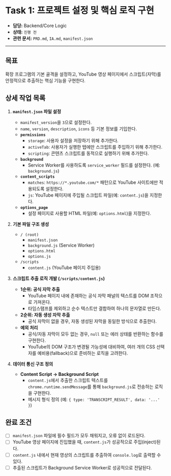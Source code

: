 # Task 1: 프로젝트 설정 및 핵심 로직 구현

- **담당:** Backend/Core Logic
- **상태:** `진행 전`
- **관련 문서:** `PRD.md`, `IA.md`, `manifest.json`

---

## 목표

확장 프로그램의 기본 골격을 설정하고, YouTube 영상 페이지에서 스크립트(자막)를 안정적으로 추출하는 핵심 기능을 구현한다.

## 상세 작업 목록

1.  **`manifest.json` 파일 설정**
    -   `manifest_version`을 `3`으로 설정한다.
    -   `name`, `version`, `description`, `icons` 등 기본 정보를 기입한다.
    -   **`permissions`**
        -   `storage`: 사용자 설정을 저장하기 위해 추가한다.
        -   `activeTab`: 사용자가 실행한 탭에만 스크립트를 주입하기 위해 추가한다.
        -   `scripting`: 콘텐츠 스크립트를 동적으로 실행하기 위해 추가한다.
    -   **`background`**
        -   Service Worker를 사용하도록 `service_worker` 필드를 설정한다. (예: `background.js`)
    -   **`content_scripts`**
        -   `matches`: `https://*.youtube.com/*` 패턴으로 YouTube 사이트에만 적용되도록 설정한다.
        -   `js`: YouTube 페이지에 주입될 스크립트 파일(예: `content.js`)을 지정한다.
    -   **`options_page`**
        -   설정 페이지로 사용할 HTML 파일(예: `options.html`)을 지정한다.

2.  **기본 파일 구조 생성**
    -   `/ (root)`
        -   `manifest.json`
        -   `background.js` (Service Worker)
        -   `options.html`
        -   `options.js`
    -   `/scripts`
        -   `content.js` (YouTube 페이지 주입용)

3.  **스크립트 추출 로직 개발 (`/scripts/content.js`)**
    -   **1순위: 공식 자막 추출**
        -   YouTube 페이지 내에 존재하는 공식 자막 패널의 텍스트를 DOM 조작으로 가져온다.
        -   타임스탬프를 제외하고 순수 텍스트만 결합하여 하나의 문자열로 만든다.
    -   **2순위: 자동 생성 자막 추출**
        -   공식 자막이 없을 경우, 자동 생성된 자막을 동일한 방식으로 추출한다.
    -   **예외 처리**
        -   공식/자동 자막이 모두 없는 경우, `null` 또는 에러 상태를 반환하는 함수를 구현한다.
        -   YouTube의 DOM 구조가 변경될 가능성에 대비하여, 여러 개의 CSS 선택자를 예비용(fallback)으로 준비하는 로직을 고려한다.

4.  **데이터 통신 구조 정의**
    -   **Content Script -> Background Script**
        -   `content.js`에서 추출한 스크립트 텍스트를 `chrome.runtime.sendMessage`를 통해 `background.js`로 전송하는 로직을 구현한다.
        -   메시지 형식 정의 (예: `{ type: 'TRANSCRIPT_RESULT', data: '...' }`)

## 완료 조건

-   [ ] `manifest.json` 파일에 필수 필드가 모두 채워지고, 오류 없이 로드된다.
-   [ ] YouTube 영상 페이지에 진입했을 때, `content.js`가 성공적으로 주입(inject)된다.
-   [ ] `content.js` 내에서 현재 영상의 스크립트를 추출하여 `console.log`로 출력할 수 있다.
-   [ ] 추출된 스크립트가 Background Service Worker로 성공적으로 전달된다.
